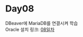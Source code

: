 # Day08
DBeaver에 MariaDB를 연결시켜 학습  
Oracle 설치
링크: [08일차](https://blog.naver.com/wooeric1/222615787735, "클릭하면 해당 글로 이동합니다.")
